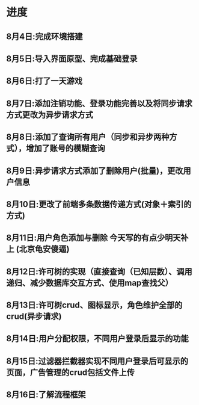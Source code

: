 # 进度
## 8月4日:完成环境搭建
## 8月5日:导入界面原型、完成基础登录
## 8月6日:打了一天游戏
## 8月7日:添加注销功能、登录功能完善以及将同步请求方式更改为异步请求方式
## 8月8日:添加了查询所有用户（同步和异步两种方式），增加了账号的模糊查询
## 8月9日:异步请求方式添加了删除用户(批量)，更改用户信息
## 8月10日:更改了前端多条数据传递方式(对象＋索引的方式)
## 8月11日:用户角色添加与删除 今天写的有点少明天补上 (北京龟安傻逼)
## 8月12日:许可树的实现（直接查询（已知层数）、调用递归、减少数据库交互方式、使用map查找父）
## 8月13日:许可树crud、图标显示，角色维护全部的crud(异步请求)
## 8月14日:用户分配权限，不同用户登录后显示的功能
## 8月15日:过滤器拦截器实现不同用户登录后可显示的页面，广告管理的crud包括文件上传
## 8月16日:了解流程框架